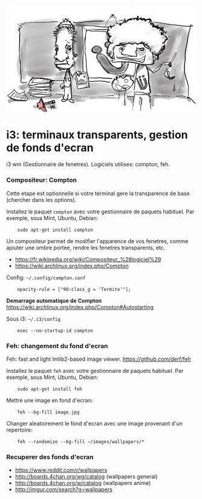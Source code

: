 ![Fonds d'ecran sous i3 avec Bob Ross!](images/2016-04-06-i3-wallpapers.jpg)

# i3: terminaux transparents, gestion de fonds d'ecran

i3 wm (Gestionnaire de fenetres). Logiciels utilises: compton, feh.

### Compositeur: Compton

Cette etape est optionnelle si votre terminal gere la transparence de base (chercher dans les options).

Installez le paquet `compton` avec votre gestionnaire de paquets habituel. Par exemple, sous Mint, Ubuntu, Debian: 

		sudo apt-get install compton

Un compositeur permet de modifier l'apparence de vos fenetres, comme ajouter une ombre portee, rendre les fenetres transparents, etc.


- https://fr.wikipedia.org/wiki/Compositeur_%28logiciel%29
- https://wiki.archlinux.org/index.php/Compton

Config: `~/.config/compton.conf`

		opacity-rule = ["90:class_g = 'Termite'"];

**Demarrage automatique de Compton**
https://wiki.archlinux.org/index.php/Compton#Autostarting

Sous i3: `~/.i3/config`

		exec --no-startup-id compton

### Feh: changement du fond d'ecran

Feh: fast and light Imlib2-based image viewer. https://github.com/derf/feh

Installez le paquet `feh` avec votre gestionnaire de paquets habituel. Par exemple, sous Mint, Ubuntu, Debian: 

		sudo apt-get install feh

Mettre une image en fond d'ecran:

		feh --bg-fill image.jpg

Changer aleatoirement le fond d'ecran avec une image provenant d'un repertoire:

		feh --randomize --bg-fill ~/images/wallpapers/*

### Recuperer des fonds d'ecran

- https://www.reddit.com/r/wallpapers
- http://boards.4chan.org/wg/catalog (wallpapers general)
- http://boards.4chan.org/w/catalog (wallpapers anime)
- http://imgur.com/search?q=wallpapers

